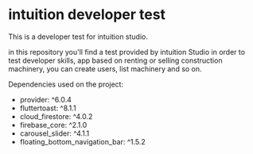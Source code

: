 # intuition developer test
This is a developer test for intuition studio.

in this repository you'll find a test provided by intuition Studio in order to test developer skills, app based on renting or selling construction machinery, you can create users, list machinery and so on.

Dependencies used on the project: 

- provider: ^6.0.4
- fluttertoast: ^8.1.1
- cloud_firestore: ^4.0.2
- firebase_core: ^2.1.0
- carousel_slider: ^4.1.1
- floating_bottom_navigation_bar: ^1.5.2
